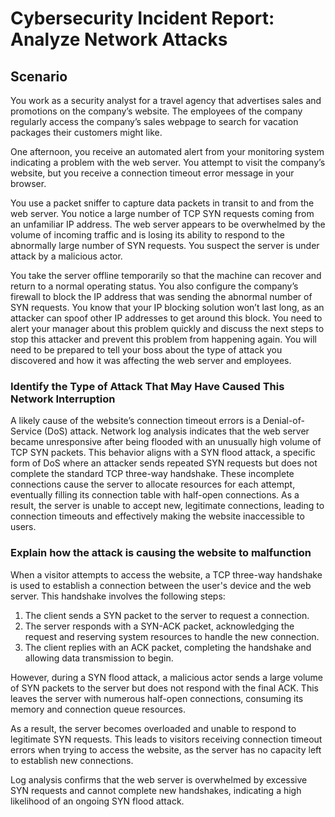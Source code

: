 # Cybersecurity Incident Report: Analyze Network Attacks

## Scenario
You work as a security analyst for a travel agency that advertises sales and promotions on the company’s website. The employees of the company regularly access the company’s sales webpage to search for vacation packages their customers might like.

One afternoon, you receive an automated alert from your monitoring system indicating a problem with the web server. You attempt to visit the company’s website, but you receive a connection timeout error message in your browser.

You use a packet sniffer to capture data packets in transit to and from the web server. You notice a large number of TCP SYN requests coming from an unfamiliar IP address. The web server appears to be overwhelmed by the volume of incoming traffic and is losing its ability to respond to the abnormally large number of SYN requests. You suspect the server is under attack by a malicious actor.

You take the server offline temporarily so that the machine can recover and return to a normal operating status. You also configure the company’s firewall to block the IP address that was sending the abnormal number of SYN requests. You know that your IP blocking solution won’t last long, as an attacker can spoof other IP addresses to get around this block. You need to alert your manager about this problem quickly and discuss the next steps to stop this attacker and prevent this problem from happening again. You will need to be prepared to tell your boss about the type of attack you discovered and how it was affecting the web server and employees.

### Identify the Type of Attack That May Have Caused This Network Interruption

A likely cause of the website’s connection timeout errors is a Denial-of-Service (DoS) attack. Network log analysis indicates that the web server became unresponsive after being flooded with an unusually high volume of TCP SYN packets.
This behavior aligns with a SYN flood attack, a specific form of DoS where an attacker sends repeated SYN requests but does not complete the standard TCP three-way handshake. These incomplete connections cause the server to allocate resources for each attempt, eventually filling its connection table with half-open connections.
As a result, the server is unable to accept new, legitimate connections, leading to connection timeouts and effectively making the website inaccessible to users.

### Explain how the attack is causing the website to malfunction
  
When a visitor attempts to access the website, a TCP three-way handshake is used to establish a connection between the user's device and the web server. This handshake involves the following steps:

1.	The client sends a SYN packet to the server to request a connection.
2.	The server responds with a SYN-ACK packet, acknowledging the request and reserving system resources to handle the new connection.
3.	The client replies with an ACK packet, completing the handshake and allowing data transmission to begin.
   
However, during a SYN flood attack, a malicious actor sends a large volume of SYN packets to the server but does not respond with the final ACK. This leaves the server with numerous half-open connections, consuming its memory and connection queue resources.

As a result, the server becomes overloaded and unable to respond to legitimate SYN requests. This leads to visitors receiving connection timeout errors when trying to access the website, as the server has no capacity left to establish new connections.

Log analysis confirms that the web server is overwhelmed by excessive SYN requests and cannot complete new handshakes, indicating a high likelihood of an ongoing SYN flood attack.

